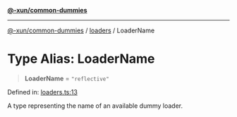 [**@-xun/common-dummies**](../../README.md)

***

[@-xun/common-dummies](../../README.md) / [loaders](../README.md) / LoaderName

# Type Alias: LoaderName

> **LoaderName** = `"reflective"`

Defined in: [loaders.ts:13](https://github.com/Xunnamius/test-utils/blob/76db16a94dd56a29b0c1a19132c758588e83c235/packages/common-dummies/src/loaders.ts#L13)

A type representing the name of an available dummy loader.
